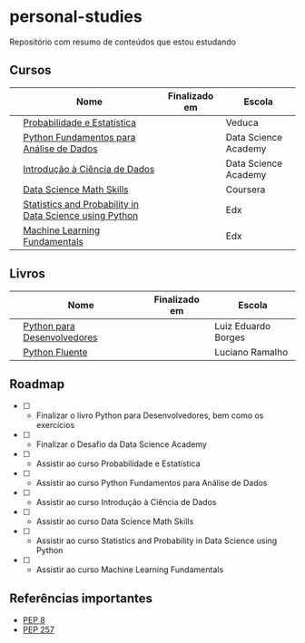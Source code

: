 # personal-studies

Repositório com resumo de conteúdos que estou estudando

## Cursos


|   | Nome                                                                                                                                    | Finalizado em | Escola               |
|---|-----------------------------------------------------------------------------------------------------------------------------------------|---------------|----------------------|
|   | [Probabilidade e Estatística](https://veduca.org/p/probabilidade-e-estatistica)                                                         |               | Veduca               |
|   | [Python Fundamentos para Análise de Dados](https://www.datascienceacademy.com.br/course?courseid=python-fundamentos)                    |               | Data Science Academy |
|   | [Introdução à Ciência de Dados](https://www.datascienceacademy.com.br/course?courseid=introduo--cincia-de-dados)                        |               | Data Science Academy |
|   | [Data Science Math Skills](https://www.coursera.org/learn/datasciencemathskills)                                                        |               | Coursera             |
|   | [Statistics and Probability in Data Science using Python](https://courses.edx.org/courses/course-v1:UCSanDiegoX+DSE210x+3T2017/course/) |               | Edx                  |
|   | [Machine Learning Fundamentals](https://www.edx.org/course/machine-learning-fundamentals)                                               |               | Edx                  |

## Livros

|   | Nome                                                                                                          | Finalizado em | Escola              |
|---|---------------------------------------------------------------------------------------------------------------|---------------|---------------------|
|   | [Python para Desenvolvedores](http://ricardoduarte.github.io/python-para-desenvolvedores/)                    |               | Luiz Eduardo Borges |
|   | [Python Fluente](https://www.amazon.com.br/Python-Fluente-Programa%C3%A7%C3%A3o-Concisa-Eficaz/dp/857522462X) |               | Luciano Ramalho     |

## Roadmap

* [ ] - Finalizar o livro Python para Desenvolvedores, bem como os exercícios
* [ ] - Finalizar o Desafio da Data Science Academy
* [ ] - Assistir ao curso Probabilidade e Estatística
* [ ] - Assistir ao curso Python Fundamentos para Análise de Dados
* [ ] - Assistir ao curso Introdução à Ciência de Dados
* [ ] - Assistir ao curso Data Science Math Skills
* [ ] - Assistir ao curso Statistics and Probability in Data Science using Python
* [ ] - Assistir ao curso Machine Learning Fundamentals

## Referências importantes

* [PEP 8](https://www.python.org/dev/peps/pep-0008/?#introduction)
* [PEP 257](https://www.python.org/dev/peps/pep-0257/)
